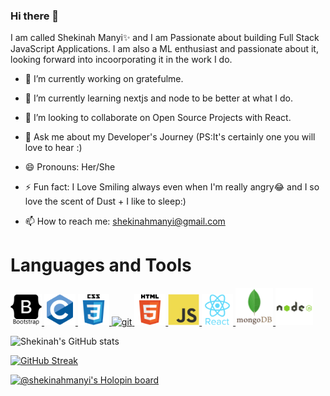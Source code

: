 ### Hi there 👋

I am called Shekinah Manyi✨ and I am Passionate about building Full Stack JavaScript Applications. I am also a ML enthusiast and passionate about it, looking forward into incoorporating it in the work I do.

- 🔭 I’m currently working on gratefulme.

- 🌱 I’m currently learning nextjs and node to be better at what I do.

- 👯 I’m looking to collaborate on Open Source Projects with React.

- 💬 Ask me about my Developer's Journey (PS:It's certainly one you will love to hear :)

- 😄 Pronouns: Her/She

- ⚡ Fun fact: I Love Smiling always even when I'm really angry😂 and I so love the scent of Dust + I like to sleep:)

- 📫 How to reach me: shekinahmanyi@gmail.com

# Languages and Tools
<p align="left"> <a href="https://getbootstrap.com" target="_blank" rel="noreferrer"> <img src="https://raw.githubusercontent.com/devicons/devicon/master/icons/bootstrap/bootstrap-plain-wordmark.svg" alt="bootstrap" width="50" height="50"/> </a> <a href="https://www.cprogramming.com/" target="_blank" rel="noreferrer"> <img src="https://raw.githubusercontent.com/devicons/devicon/master/icons/c/c-original.svg" alt="c" width="50" height="50"/> </a> <a href="https://www.w3schools.com/css/" target="_blank" rel="noreferrer"> <img src="https://raw.githubusercontent.com/devicons/devicon/master/icons/css3/css3-original-wordmark.svg" alt="css3" width="50" height="50"/> </a> <a href="https://git-scm.com/" target="_blank" rel="noreferrer"> <img src="https://www.vectorlogo.zone/logos/git-scm/git-scm-icon.svg" alt="git" width="50" height="50"/> </a> <a href="https://www.w3.org/html/" target="_blank" rel="noreferrer"> <img src="https://raw.githubusercontent.com/devicons/devicon/master/icons/html5/html5-original-wordmark.svg" alt="html5" width="50" height="50"/> </a> <a href="https://developer.mozilla.org/en-US/docs/Web/JavaScript" target="_blank" rel="noreferrer"> <img src="https://raw.githubusercontent.com/devicons/devicon/master/icons/javascript/javascript-original.svg" alt="javascript" width="50" height="50"/> </a> <a
<a href="https://reactjs.org/" target="_blank" rel="noreferrer"> <img 
src="https://raw.githubusercontent.com/devicons/devicon/master/icons/react/react-original-wordmark.svg" alt="react" width="50" height="50"/> </a>
<a href="https://www.mongodb.com/" target="_blank" rel="noreferrer"> <img src="https://raw.githubusercontent.com/devicons/devicon/master/icons/mongodb/mongodb-original-wordmark.svg" alt="mongodb" width="60" height="60"/> </a>    <a href="https://nodejs.org" target="_blank" rel="noreferrer"> <img src="https://raw.githubusercontent.com/devicons/devicon/master/icons/nodejs/nodejs-original-wordmark.svg" alt="nodejs" width="60" height="60"/> </a>
</p>

![Shekinah's GitHub stats](https://github-readme-stats.vercel.app/api?username=shekinahmanyi&show_icons=true&theme=black)

[![GitHub Streak](https://streak-stats.demolab.com/?user=shekinahmanyi&theme=dark)](https://git.io/streak-stats)

[![@shekinahmanyi's Holopin board](https://holopin.io/api/user/board?user=shekinahmanyi)](https://holopin.io/@shekinahmanyi)

<!--
**shekinahmanyi/shekinahmanyi** is a ✨ _special_ ✨ repository because its `README.md` (this file) appears on your GitHub profile.

Here are some ideas to get you started:

- 🔭 I’m currently working on ...
- 🌱 I’m currently learning ...
- 👯 I’m looking to collaborate on ...
- 🤔 I’m looking for help with ...
- 💬 Ask me about ...
- 📫 How to reach me: ...
- 😄 Pronouns: ...
- ⚡ Fun fact: ...
-->

